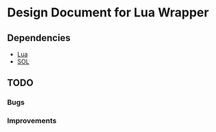 # Design Document for Lua Wrapper

## Dependencies

- [Lua](https://luabinaries.sourceforge.net/)
- [SOL](https://github.com/ThePhD/sol2)

## TODO

### Bugs

### Improvements
